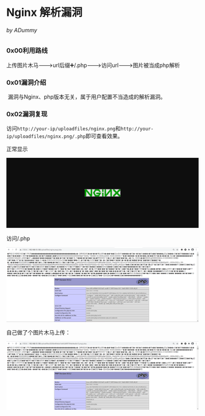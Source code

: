 # Nginx 解析漏洞

###### by ADummy

### 0x00利用路线

​			上传图片木马--->url后缀➕/.php--->访问url--->图片被当成php解析

### 0x01漏洞介绍			

​			漏洞与Nginx、php版本无关，属于用户配置不当造成的解析漏洞。

### 0x02漏洞复现

访问`http://your-ip/uploadfiles/nginx.png`和`http://your-ip/uploadfiles/nginx.png/.php`即可查看效果。

正常显示

![Nginx解析漏洞_1](https://github.com/ADummmy/vulhub_Writeup/blob/main/src/Nginx解析漏洞_1.jpg)

访问/.php

![Nginx解析漏洞_2](https://github.com/ADummmy/vulhub_Writeup/blob/main/src/Nginx解析漏洞_2.jpg)

自己做了个图片木马上传：

![Nginx解析漏洞_3](https://github.com/ADummmy/vulhub_Writeup/blob/main/src/Nginx解析漏洞_3.jpg)